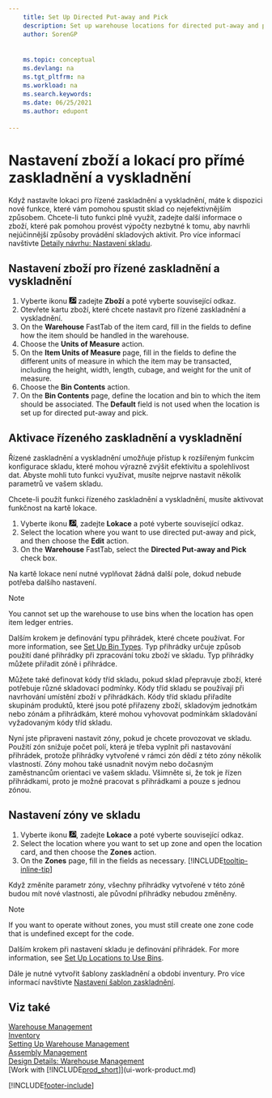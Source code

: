 ```yaml
---
    title: Set Up Directed Put-away and Pick
    description: Set up warehouse locations for directed put-away and pick, which gives you new functionality to ensure you run the warehouse in the most efficient way possible.
    author: SorenGP


    ms.topic: conceptual
    ms.devlang: na
    ms.tgt_pltfrm: na
    ms.workload: na
    ms.search.keywords:
    ms.date: 06/25/2021
    ms.author: edupont

---
```

# Nastavení zboží a lokací pro přímé zaskladnění a vyskladnění
Když nastavíte lokaci pro řízené zaskladnění a vyskladnění, máte k dispozici nové funkce, které vám pomohou spustit sklad co nejefektivnějším způsobem. Chcete-li tuto funkci plně využít, zadejte další informace o zboží, které pak pomohou provést výpočty nezbytné k tomu, aby navrhli nejúčinnější způsoby provádění skladových aktivit. Pro více informací navštivte [Detaily návrhu: Nastavení skladu](design-details-warehouse-setup.md).

## Nastavení zboží pro řízené zaskladnění a vyskladnění
1. Vyberte ikonu ![Žárovky, která otevře funkci Řekněte mi](media/ui-search/search_small.png "Řekněte mi, co chcete dělat") zadejte **Zboží** a poté vyberte související odkaz.
2. Otevřete kartu zboží, které chcete nastavit pro řízené zaskladnění a vyskladnění.
3. On the **Warehouse** FastTab of the item card, fill in the fields to define how the item should be handled in the warehouse.
4. Choose the **Units of Measure** action.
5. On the **Item Units of Measure** page, fill in the fields to define the different units of measure in which the item may be transacted, including the height, width, length, cubage, and weight for the unit of measure.
6. Choose the **Bin Contents** action.
7. On the **Bin Contents** page, define the location and bin to which the item should be associated. The **Default** field is not used when the location is set up for directed put-away and pick.

## Aktivace řízeného zaskladnění a vyskladnění
Řízené zaskladnění a vyskladnění umožňuje přístup k rozšířeným funkcím konfigurace skladu, které mohou výrazně zvýšit efektivitu a spolehlivost dat. Abyste mohli tuto funkci využívat, musíte nejprve nastavit několik parametrů ve vašem skladu.

Chcete-li použít funkci řízeného zaskladnění a vyskladnění, musíte aktivovat funkčnost na kartě lokace.
1. Vyberte ikonu ![Žárovky, která otevře funkci Řekněte mi](media/ui-search/search_small.png "Řekněte mi, co chcete dělat"), zadejte **Lokace** a poté vyberte související odkaz.
2. Select the location where you want to use directed put-away and pick, and then choose the **Edit** action.
3. On the **Warehouse** FastTab, select the **Directed Put-away and Pick** check box.

Na kartě lokace není nutné vyplňovat žádná další pole, dokud nebude potřeba dalšího nastavení.

> [!NOTE]  
> You cannot set up the warehouse to use bins when the location has open item ledger entries.

Dalším krokem je definování typu přihrádek, které chcete používat. For more information, see [Set Up Bin Types](warehouse-how-to-set-up-bin-types.md). Typ přihrádky určuje způsob použití dané přihrádky při zpracování toku zboží ve skladu. Typ přihrádky můžete přiřadit zóně i přihrádce.

Můžete také definovat kódy tříd skladu, pokud sklad přepravuje zboží, které potřebuje různé skladovací podmínky. Kódy tříd skladu se používají při navrhování umístění zboží v přihrádkách. Kódy tříd skladu přiřadíte skupinám produktů, které jsou poté přiřazeny zboží, skladovým jednotkám nebo zónám a přihrádkám, které mohou vyhovovat podmínkám skladování vyžadovaným kódy tříd skladu.

Nyní jste připraveni nastavit zóny, pokud je chcete provozovat ve skladu. Použití zón snižuje počet polí, která je třeba vyplnit při nastavování přihrádek, protože přihrádky vytvořené v rámci zón dědí z této zóny několik vlastností. Zóny mohou také usnadnit novým nebo dočasným zaměstnancům orientaci ve vašem skladu. Všimněte si, že tok je řízen přihrádkami, proto je možné pracovat s přihrádkami a pouze s jednou zónou.

## Nastavení zóny ve skladu
1. Vyberte ikonu ![Žárovky, která otevře funkci Řekněte mi](media/ui-search/search_small.png "Řekněte mi, co chcete dělat"), zadejte **Lokace** a poté vyberte související odkaz.
2. Select the location where you want to set up zone and open the location card, and then choose the **Zones** action.
3. On the **Zones** page, fill in the fields as necessary. [!INCLUDE[tooltip-inline-tip](includes/tooltip-inline-tip_md.md)]

Když změníte parametr zóny, všechny přihrádky vytvořené v této zóně budou mít nové vlastnosti, ale původní přihrádky nebudou změněny.

> [!NOTE]  
> If you want to operate without zones, you must still create one zone code that is undefined except for the code.

Dalším krokem při nastavení skladu je definování přihrádek. For more information, see [Set Up Locations to Use Bins](warehouse-how-to-set-up-locations-to-use-bins.md).

Dále je nutné vytvořit šablony zaskladnění a období inventury. Pro více informací navštivte [Nastavení šablon zaskladnění](warehouse-how-to-set-up-put-away-templates.md).

## Viz také
[Warehouse Management](warehouse-manage-warehouse.md)  
[Inventory](inventory-manage-inventory.md)  
[Setting Up Warehouse Management](warehouse-setup-warehouse.md)     
[Assembly Management](assembly-assemble-items.md)    
[Design Details: Warehouse Management](design-details-warehouse-management.md)  
[Work with [!INCLUDE[prod_short](includes/prod_short.md)]](ui-work-product.md)


[!INCLUDE[footer-include](includes/footer-banner.md)]